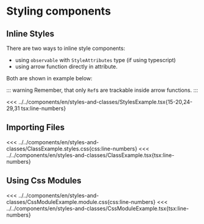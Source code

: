 # Styling components

<script setup>
import Demo from '../../components/tools/Demo.vue'
import { StylesExample } from '../../components/en/styles-and-classes/StylesExample.tsx'
import { ClassExample } from '../../components/en/styles-and-classes/ClassExample.tsx'
import { CssModuleExample } from '../../components/en/styles-and-classes/CssModuleExample.tsx'

</script>

## Inline Styles

There are two ways to inline style components:
 * using `observable` with `StyleAttributes` type (if using typescript)
 * using arrow function directly in attribute. 

Both are shown in example below:

::: warning
Remember, that only `Ref`s are trackable inside arrow functions.
:::

<<< ../../components/en/styles-and-classes/StylesExample.tsx{15-20,24-29,31 tsx:line-numbers}
<Demo :is="StylesExample" />

## Importing Files

<<< ../../components/en/styles-and-classes/ClassExample.styles.css{css:line-numbers}
<<< ../../components/en/styles-and-classes/ClassExample.tsx{tsx:line-numbers}
<Demo :is="ClassExample" />

## Using Css Modules

<<< ../../components/en/styles-and-classes/CssModuleExample.module.css{css:line-numbers}
<<< ../../components/en/styles-and-classes/CssModuleExample.tsx{tsx:line-numbers}
<Demo :is="CssModuleExample" />
